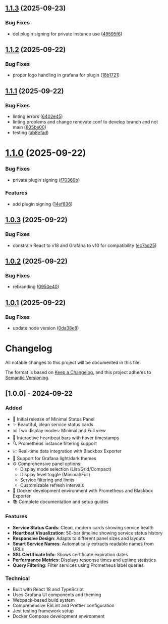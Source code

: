 ## [1.1.3](https://github.com/Perseus985/Minimal-Status-Panel/compare/v1.1.2...v1.1.3) (2025-09-23)


### Bug Fixes

* del plugin signing for private instance use ([49595f6](https://github.com/Perseus985/Minimal-Status-Panel/commit/49595f67e5485f1f6cbfd7c15079301ff4aceddf))

## [1.1.2](https://github.com/Perseus985/Minimal-Status-Panel/compare/v1.1.1...v1.1.2) (2025-09-22)


### Bug Fixes

* proper logo handling in grafana for plugin ([18b1721](https://github.com/Perseus985/Minimal-Status-Panel/commit/18b1721ba08cb5b75e71169b3165a518ecbb5b21))

## [1.1.1](https://github.com/Perseus985/Minimal-Status-Panel/compare/v1.1.0...v1.1.1) (2025-09-22)


### Bug Fixes

* linting errors ([6402e45](https://github.com/Perseus985/Minimal-Status-Panel/commit/6402e4528cedcd371cfff5390b4e4f914f11e41a))
* linting problems and change renovate conf to develop branch and not main ([605be00](https://github.com/Perseus985/Minimal-Status-Panel/commit/605be00607e71be9d592bc5529cfa37a97e1af96))
* testing ([ab8efad](https://github.com/Perseus985/Minimal-Status-Panel/commit/ab8efad4ef3ffe86bfc75d1c38c778272a1b38bd))

# [1.1.0](https://github.com/Perseus985/Minimal-Status-Panel/compare/v1.0.3...v1.1.0) (2025-09-22)


### Bug Fixes

* private plugin signing ([f70369b](https://github.com/Perseus985/Minimal-Status-Panel/commit/f70369b8b5fa5937ef34983b973c818f7a90b78d))


### Features

* add plugin signing ([14ef836](https://github.com/Perseus985/Minimal-Status-Panel/commit/14ef83611fcdd170672a7a3f5a3276dddbd3a3cb))

## [1.0.3](https://github.com/Perseus985/Minimal-Status-Panel/compare/v1.0.2...v1.0.3) (2025-09-22)


### Bug Fixes

* constrain React to v18 and Grafana to v10 for compatibility ([ec7ad25](https://github.com/Perseus985/Minimal-Status-Panel/commit/ec7ad25b50a44b674de9b905fdeb5f075bb60e60))

## [1.0.2](https://github.com/Perseus985/Minimal-Status-Panel/compare/v1.0.1...v1.0.2) (2025-09-22)


### Bug Fixes

* rebranding ([0950e40](https://github.com/Perseus985/Minimal-Status-Panel/commit/0950e4085791e12fc11d57f3fd1764b6352c905d))

## [1.0.1](https://github.com/Perseus985/Minimal-Status-Panel/compare/v1.0.0...v1.0.1) (2025-09-22)


### Bug Fixes

* update node version ([0da38e8](https://github.com/Perseus985/Minimal-Status-Panel/commit/0da38e853825523754127460dc6882cd312704e4))

# Changelog

All notable changes to this project will be documented in this file.

The format is based on [Keep a Changelog](https://keepachangelog.com/en/1.0.0/),
and this project adheres to [Semantic Versioning](https://semver.org/spec/v2.0.0.html).

## [1.0.0] - 2024-09-22

### Added
- 🎉 Initial release of Minimal Status Panel
- ✨ Beautiful, clean service status cards
- 📊 Two display modes: Minimal and Full view
- 💫 Interactive heartbeat bars with hover timestamps
- 🔍 Prometheus instance filtering support
- 📈 Real-time data integration with Blackbox Exporter
- 🎨 Support for Grafana light/dark themes
- ⚙️ Comprehensive panel options:
  - Display mode selection (List/Grid/Compact)
  - Display level toggle (Minimal/Full)
  - Service filtering and limits
  - Customizable refresh intervals
- 🐳 Docker development environment with Prometheus and Blackbox Exporter
- 📚 Complete documentation and setup guides

### Features
- **Service Status Cards**: Clean, modern cards showing service health
- **Heartbeat Visualization**: 50-bar timeline showing service status history
- **Responsive Design**: Adapts to different panel sizes and layouts
- **Smart Service Names**: Automatically extracts readable names from URLs
- **SSL Certificate Info**: Shows certificate expiration dates
- **Performance Metrics**: Displays response times and uptime statistics
- **Query Filtering**: Filter services using Prometheus label queries

### Technical
- Built with React 18 and TypeScript
- Uses Grafana UI components and theming
- Webpack-based build system
- Comprehensive ESLint and Prettier configuration
- Jest testing framework setup
- Docker Compose development environment
